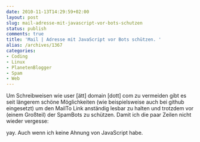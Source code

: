 ```yaml
---
date: 2010-11-13T14:29:59+02:00
layout: post
slug: mail-adresse-mit-javascript-vor-bots-schutzen
status: publish
comments: true
title: 'Mail | Adresse mit JavaScript vor Bots schützen. '
alias: /archives/1367
categories:
- Coding
- Linux
- PlanetenBlogger
- Spam
- Web
---
```


Um Schreibweisen wie user [ätt] domain [dott] com zu vermeiden gibt es seit längerem schöne Möglichkeiten (wie beispielsweise auch bei github eingesetzt) um den MailTo Link anständig lesbar zu halten und trotzdem vor (einem Großteil) der SpamBots zu schützen. Damit ich die paar Zeilen nicht wieder vergesse:


yay. Auch wenn ich keine Ahnung von JavaScript habe.



